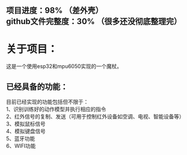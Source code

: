 项目进度：98%     （差外壳）<br>
github文件完整度：30%     （很多还没彻底整理完）
---

关于项目：
===
这是一个使用esp32和mpu6050实现的一个魔杖。

已经具备的功能：
---
目前已经实现的功能包括但不限于：<br>
1、识别训练好的动作模型并执行相应的指令<br>
2、红外信号的复制、发送（可用于控制红外设备如空调、电视、智能设备等）<br>
3、模拟鼠标信号<br>
4、模拟键盘信号<br>
5、蓝牙功能<br>
6、WIFI功能
